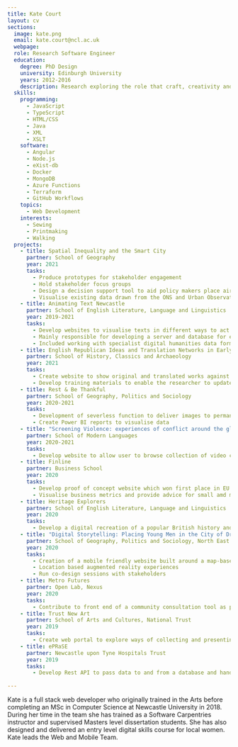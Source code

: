 ```yaml
---
title: Kate Court
layout: cv
sections:
  image: kate.png
  email: kate.court@ncl.ac.uk
  webpage: 
  role: Research Software Engineer
  education:
    degree: PhD Design
    university: Edinburgh University
    years: 2012-2016
    description: Research exploring the role that craft, creativity and community play in women's lives
  skills:
    programming:
      - JavaScript
      - TypeScript
      - HTML/CSS
      - Java
      - XML
      - XSLT
    software:
      - Angular
      - Node.js
      - eXist-db
      - Docker
      - MongoDB
      - Azure Functions
      - Terraform
      - GitHub Workflows
    topics:
      - Web Development
    interests:
      - Sewing
      - Printmaking
      - Walking
  projects:
    - title: Spatial Inequality and the Smart City
      partner: School of Geography
      year: 2021
      tasks:
        - Produce prototypes for stakeholder engagement
        - Hold stakeholder focus groups
        - Design a decision support tool to aid policy makers place air quality sensors
        - Visualise existing data drawn from the ONS and Urban Observatory
    - title: Animating Text Newcastle
      partner: School of English Literature, Language and Linguistics
      year: 2019-2021
      tasks:
        - Develop websites to visualise texts in different ways to act as proof of concepts to support funding bids
        - Mainly responsible for developing a server and database for each pilot
        - Included working with specialist digital humanities data formats and databases          
    - title: English Republican Ideas and Translation Networks in Early Modern Germany
      partner: School of History, Classics and Archaeology
      year: 2021
      tasks:
        - Create website to show original and translated works against geography and time
        - Develop training materials to enable the researcher to update the website themselves
    - title: Rest & Be Thankful
      partner: School of Geography, Politics and Sociology
      year: 2020-2021
      tasks:
        - Development of severless function to deliver images to permanent storage
        - Create Power BI reports to visualise data
    - title: "Screening Violence: experiences of conflict around the globe"
      partner: School of Modern Languages
      year: 2020-2021
      tasks:
        - Develop website to allow user to browse collection of video clips by location, keyword or thumbnail.
    - title: Finline
      partner: Business School
      year: 2020
      tasks:
        - Develop proof of concept website which won first place in EU Datathon 2020 Challenge 2
        - Visualise business metrics and provide advice for small amd medium sized businesses
    - title: Heritage Explorers
      partner: School of English Literature, Language and Linguistics
      year: 2020
      tasks:
        - Develop a digital recreation of a popular British history and heritage-themed educational board game from the nineteenth century
    - title: "Digital Storytelling: Placing Young Men in the City of Dreams"
      partner: School of Geography, Politics and Sociology, North East Young Dads and Lads, and Seven Stories
      year: 2020
      tasks:
        - Creation of a mobile friendly website built around a map-based interface and storytelling imagery
        - Location based augmented reality experiences
        - Run co-design sessions with stakeholders
    - title: Metro Futures
      partner: Open Lab, Nexus
      year: 2020
      tasks:
        - Contribute to front end of a community consultation tool as part of the development of a new Tyne and Wear Metro       
    - title: Trust New Art
      partner: School of Arts and Cultures, National Trust
      year: 2019
      tasks:
        - Create web portal to explore ways of collecting and presenting archive material of site specific temporary artworks in heritage settings 
    - title: ePRaSE
      partner: Newcastle upon Tyne Hospitals Trust
      year: 2019
      tasks:
        - Develop Rest API to pass data to and from a database and handle authentication
    
---
```

Kate is a full stack web developer who originally trained in the Arts before completing an MSc in Computer Science at Newcastle University in 2018. During her time in the team she has trained as a Software Carpentries instructor and supervised Masters level dissertation students. She has also designed and delivered an entry level digital skills course for local women. Kate leads the Web and Mobile Team.

